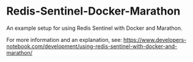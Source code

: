# Redis-Sentinel-Docker-Marathon

An example setup for using Redis Sentinel with Docker and Marathon.

For more information and an explanation, see: https://www.developers-notebook.com/development/using-redis-sentinel-with-docker-and-marathon/